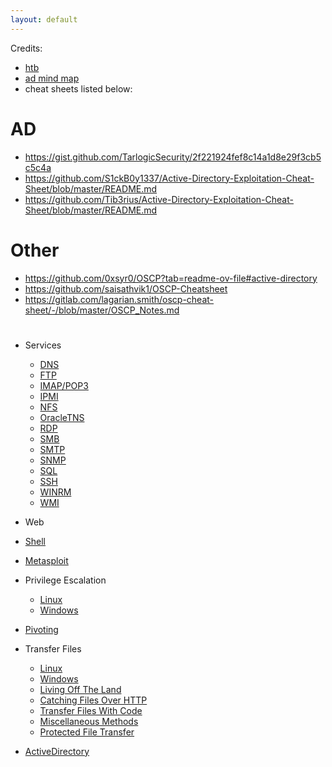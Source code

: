 ```yaml
---
layout: default
---
```


Credits:
- [htb](https://academy.hackthebox.com/module/details/90)
- [ad mind map](https://raw.githubusercontent.com/esidate/pentesting-active-directory/a8e37705542720cb1f9b65ec9039f67b70b61ca6/v2/pentesting_active_directory.svg) 
- cheat sheets listed below:

# AD
- https://gist.github.com/TarlogicSecurity/2f221924fef8c14a1d8e29f3cb5c5c4a
- https://github.com/S1ckB0y1337/Active-Directory-Exploitation-Cheat-Sheet/blob/master/README.md
- https://github.com/Tib3rius/Active-Directory-Exploitation-Cheat-Sheet/blob/master/README.md

# Other
- https://github.com/0xsyr0/OSCP?tab=readme-ov-file#active-directory
- https://github.com/saisathvik1/OSCP-Cheatsheet
- https://gitlab.com/lagarian.smith/oscp-cheat-sheet/-/blob/master/OSCP_Notes.md


# 
- Services
    - [DNS](zNew/Services/DNS)
    - [FTP](zNew/Services/FTP)
    - [IMAP/POP3](zNew/Services/IMAP-POP3)
    - [IPMI](zNew/Services/IPMI)
    - [NFS](zNew/Services/NFS)
    - [OracleTNS](zNew/Services/OracleTNS)
    - [RDP](zNew/Services/RDP)
    - [SMB](zNew/Services/SMB)
    - [SMTP](zNew/Services/SMTP)
    - [SNMP](zNew/Services/SNMP)
    - [SQL](zNew/Services/SQL)
    - [SSH](zNew/Services/SSH)
    - [WINRM](zNew/Services/WINRM)
    - [WMI](zNew/Services/WMI)
- Web
- [Shell](zNew/Shell/Shell)
- [Metasploit](zNew/Metasploit/Metasploit)
- Privilege Escalation
    - [Linux](zNew/PrivilegeEscalation/Linux)
    - [Windows](zNew/PrivilegeEscalation/Windows)
- [Pivoting](zNew/Pivoting/Pivoting)
- Transfer Files
    - [Linux](zNew/TransferFiles/Linux)
    - [Windows](zNew/TransferFiles/Windows)
    - [Living Off The Land](zNew/TransferFiles/LivingOffTheLand)
    - [Catching Files Over HTTP](zNew/TransferFiles/FilesoverHTTP)
    - [Transfer Files With Code](zNew/TransferFiles/TransferFilesCode)
    - [Miscellaneous Methods](zNew/TransferFiles/Miscellaneous)
    - [Protected File Transfer](zNew/TransferFiles/ProtectFiles)


- [ActiveDirectory](zNew/ActiveDirectory/ActiveDirectory)
